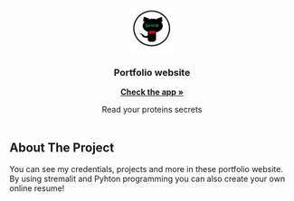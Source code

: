 <div id="top"></div>



<!-- PROJECT LOGO -->
<br />
<div align="center">
  <a href="https://github.com/othneildrew/Best-README-Template">
    <img src="my_git.png" alt="Logo" width="80" height="80">
  </a>

  <h3 align="center">Portfolio website</h3>
  
  <a href="https://share.streamlit.io/gero1999/code/main/streamlit/resume/resume.py"><strong>Check the app »</strong></a>

  <p align="center">
    Read your proteins secrets
    <br />
    <br />
  </p>
</div>




<!-- ABOUT THE PROJECT -->
## About The Project

You can see my credentials, projects and more in these portfolio website. By using stremalit and Pyhton programming you can also create your own online resume!

